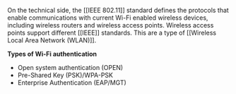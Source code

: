 On the technical side, the [[IEEE 802.11]] standard defines the protocols that enable communications with current Wi-Fi enabled wireless devices, including wireless routers and wireless access points. Wireless access points support different [[IEEE]] standards.
This are a type of [[Wireless Local Area Network (WLAN)]].

**Types of Wi-Fi authentication**
- Open system authentication (OPEN)
- Pre-Shared Key (PSK)/WPA-PSK
- Enterprise Authentication (EAP/MGT)
